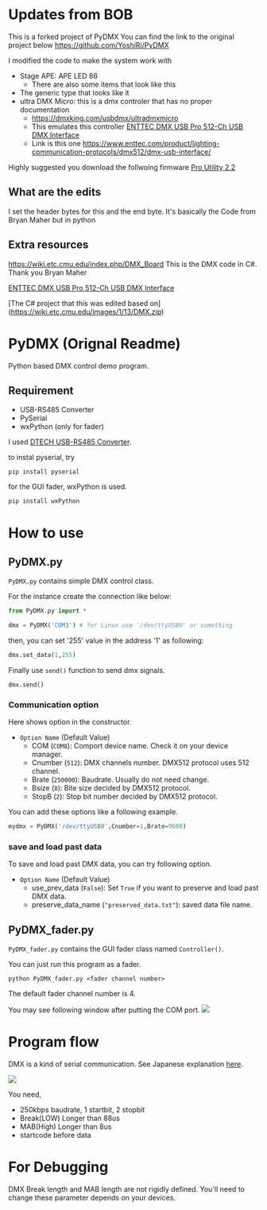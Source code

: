 

# Updates from BOB
This is a forked project of PyDMX
You can find the link to the original project below
https://github.com/YoshiRi/PyDMX

I modified the code to make the system work with
* Stage APE: APE LED 86
  - There are also some items that look like this
* The generic type that looks like it
* ultra DMX Micro: this is a dmx controler that has no proper documentation
  - https://dmxking.com/usbdmx/ultradmxmicro
  - This emulates this controller [ENTTEC DMX USB Pro 512-Ch USB DMX Interface](https://www.sweetwater.com/store/detail/DMXUSBPro--enttec-dmx-usb-pro-512-ch-usb-dmx-interface?mrkgadid=3301332569&mrkgcl=28&mrkgen=gpla&mrkgbflag=0&mrkgcat=livesound&lighting&acctid=21700000001645388&dskeywordid=92700046938524260&lid=92700046938524260&ds_s_kwgid=58700005283381190&ds_s_inventory_feed_id=97700000007215323&dsproductgroupid=468822162389&product_id=DMXUSBPro&prodctry=US&prodlang=en&channel=online&storeid=&device=c&network=g&matchtype=&adpos=largenumber&locationid=9005925&creative=280136035561&targetid=pla-468822162389&campaignid=1465475237&awsearchcpc=1&gclsrc=ds&gclsrc=ds)
  - Link is this one https://www.enttec.com/product/lighting-communication-protocols/dmx512/dmx-usb-interface/

Highly suggested you download the follwoing firmware [Pro Utility 2.2](https://dol2kh495zr52.cloudfront.net/download/dmx_usb_pro/pro_utility_setup.exe)
## What are the edits
I set the header bytes for this and the end byte. It's basically the Code from Bryan Maher but in python


## Extra resources
https://wiki.etc.cmu.edu/index.php/DMX_Board
This is the DMX code in C#. Thank you Bryan Maher


[ENTTEC DMX USB Pro 512-Ch USB DMX Interface](https://www.sweetwater.com/store/detail/DMXUSBPro--enttec-dmx-usb-pro-512-ch-usb-dmx-interface?mrkgadid=3301332569&mrkgcl=28&mrkgen=gpla&mrkgbflag=0&mrkgcat=livesound&lighting&acctid=21700000001645388&dskeywordid=92700046938524260&lid=92700046938524260&ds_s_kwgid=58700005283381190&ds_s_inventory_feed_id=97700000007215323&dsproductgroupid=468822162389&product_id=DMXUSBPro&prodctry=US&prodlang=en&channel=online&storeid=&device=c&network=g&matchtype=&adpos=largenumber&locationid=9005925&creative=280136035561&targetid=pla-468822162389&campaignid=1465475237&awsearchcpc=1&gclsrc=ds&gclsrc=ds)


[The C# project that this was edited based on] (https://wiki.etc.cmu.edu/images/1/13/DMX.zip)



# PyDMX (Orignal Readme)
Python based DMX control demo program.

## Requirement
- USB-RS485 Converter
- PySerial
- wxPython (only for fader)

I used [DTECH USB-RS485 Converter](https://www.amazon.co.jp/DTECH-USB%E3%82%B7%E3%83%AA%E3%82%A2%E3%83%AB%E3%83%9D%E3%83%BC%E3%83%88%E3%82%B3%E3%83%B3%E3%83%90%E3%83%BC%E3%82%BF%E3%83%BC-RS422%E3%81%AB%E6%8E%A5%E7%B6%9A-FTDI%E3%83%81%E3%83%83%E3%83%97%E4%BB%98%E3%81%8D%E3%82%A2%E3%83%80%E3%83%97%E3%82%BF%E3%83%BC%E3%82%B1%E3%83%BC%E3%83%96%E3%83%ABWindows-Xp%E3%81%8A%E3%82%88%E3%81%B3Mac%E3%81%AB%E5%AF%BE%E5%BF%9C/dp/B076WVFXN8/ref=sr_1_1?ie=UTF8&qid=1533279683&sr=8-1&keywords=Dtech+USB+RS485).

to instal pyserial, try

```
pip install pyserial
```

for the GUI fader, wxPython is used.

```
pip install wxPython
```

# How to use

## PyDMX.py

`PyDMX.py` contains simple DMX control class.

For the instance create the connection like below:

```python
from PyDMX.py import *

dmx = PyDMX('COM3') # for Linux use '/dev/ttyUSB0' or something
```

then, you can set '255' value in the address '1' as following:

```python
dmx.set_data(1,255)
```

Finally use `send()` function to send dmx signals.

```
dmx.send()
```

### Communication option

Here shows option in the constructor.


- `Option Name` (Default Value)
  - COM (`COM8`): Comport device name.  Check it on your device manager.
  - Cnumber (`512`): DMX channels number. DMX512 protocol uses 512 channel.
  - Brate (`250000`): Baudrate. Usually do not need change.
  - Bsize (`8`): Bite size decided by DMX512 protocol.
  - StopB (`2`): Stop bit number decided by DMX512 protocol.


You can add these options like a following example.

```python
mydmx = PyDMX('/dev/ttyUSB0',Cnumber=1,Brate=9600)
```

### save and load past data

To save and load past DMX data, you can try following option.

- `Option Name` (Default Value)
  - use_prev_data (`False`): Set `True` if you want to preserve and load past DMX data.
  - preserve_data_name (`"preserved_data.txt"`): saved data file name.

## PyDMX_fader.py

`PyDMX_fader.py` contains the GUI fader class named `Controller()`.

You can just run this program as a fader.

```
python PyDMX_fader.py <fader channel number>
```

The default fader channel number is 4.

You may see following window after putting the COM port.
![](https://i.imgur.com/Z1E0KOP.png)


# Program flow

DMX is a kind of serial communication.
See Japanese explanation [here](https://qiita.com/ossyaritoori/items/53c3dd438d4232515c18).

![](https://camo.qiitausercontent.com/bd9629642e937d38c088b68cd2711a7cc5a8a4fd/687474703a2f2f7777772e74616d61746563682e636f2e6a702f74616d6164612f646d78312e676966)

You need,

- 250kbps baudrate, 1 startbit, 2 stopbit
- Break(LOW) Longer than 88us
- MAB(High) Longer than 8us
- startcode before data


# For Debugging

DMX Break length and MAB length are not rigidly defined.
You'll need to change these parameter depends on your devices.
